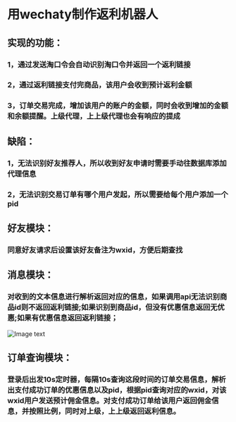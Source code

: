 # 用wechaty制作返利机器人
## 实现的功能：
### 1，通过发送淘口令会自动识别淘口令并返回一个返利链接
### 2，通过返利链接支付完商品，该用户会收到预计返利金额
### 3，订单交易完成，增加该用户的账户的金额，同时会收到增加的金额和余额提醒。上级代理，上上级代理也会有响应的提成
## 缺陷：
### 1，无法识别好友推荐人，所以收到好友申请时需要手动往数据库添加代理信息
### 2，无法识别交易订单有哪个用户发起，所以需要给每个用户添加一个pid
## 好友模块：
### 同意好友请求后设置该好友备注为wxid，方便后期查找
## 消息模块：
### 对收到的文本信息进行解析返回对应的信息，如果调用api无法识别商品id则不返回返利链接;如果识别到商品id，但没有优惠信息返回无优惠;如果有优惠信息返回返利链接；
![Image text](https://github.com/jiangxiaotao1024/wechaty.js.org/blob/robot/assets/help.png)
## 订单查询模块：
### 登录后出发10s定时器，每隔10s查询这段时间的订单交易信息，解析出支付成功订单的优惠信息以及pid，根据pid查询对应的wxid，对该wxid用户发送预计佣金信息。对支付成功订单给该用户返回佣金信息，并按照比例，同时对上级，上上级返回返利信息。

